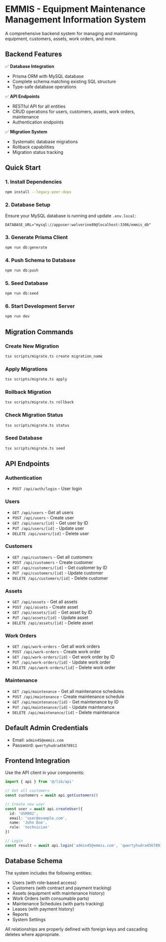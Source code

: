 # EMMIS - Equipment Maintenance Management Information System

A comprehensive backend system for managing and maintaining equipment, customers, assets, work orders, and more.

## Backend Features

✅ **Database Integration**
- Prisma ORM with MySQL database
- Complete schema matching existing SQL structure
- Type-safe database operations

✅ **API Endpoints**
- RESTful API for all entities
- CRUD operations for users, customers, assets, work orders, maintenance
- Authentication endpoints

✅ **Migration System**
- Systematic database migrations
- Rollback capabilities
- Migration status tracking

## Quick Start

### 1. Install Dependencies
```bash
npm install --legacy-peer-deps
```

### 2. Database Setup
Ensure your MySQL database is running and update `.env.local`:
```env
DATABASE_URL="mysql://appuser:wolverine89@localhost:3306/emmis_db"
```

### 3. Generate Prisma Client
```bash
npm run db:generate
```

### 4. Push Schema to Database
```bash
npm run db:push
```

### 5. Seed Database
```bash
npm run db:seed
```

### 6. Start Development Server
```bash
npm run dev
```

## Migration Commands

### Create New Migration
```bash
tsx scripts/migrate.ts create migration_name
```

### Apply Migrations
```bash
tsx scripts/migrate.ts apply
```

### Rollback Migration
```bash
tsx scripts/migrate.ts rollback
```

### Check Migration Status
```bash
tsx scripts/migrate.ts status
```

### Seed Database
```bash
tsx scripts/migrate.ts seed
```

## API Endpoints

### Authentication
- `POST /api/auth/login` - User login

### Users
- `GET /api/users` - Get all users
- `POST /api/users` - Create user
- `GET /api/users/[id]` - Get user by ID
- `PUT /api/users/[id]` - Update user
- `DELETE /api/users/[id]` - Delete user

### Customers
- `GET /api/customers` - Get all customers
- `POST /api/customers` - Create customer
- `GET /api/customers/[id]` - Get customer by ID
- `PUT /api/customers/[id]` - Update customer
- `DELETE /api/customers/[id]` - Delete customer

### Assets
- `GET /api/assets` - Get all assets
- `POST /api/assets` - Create asset
- `GET /api/assets/[id]` - Get asset by ID
- `PUT /api/assets/[id]` - Update asset
- `DELETE /api/assets/[id]` - Delete asset

### Work Orders
- `GET /api/work-orders` - Get all work orders
- `POST /api/work-orders` - Create work order
- `GET /api/work-orders/[id]` - Get work order by ID
- `PUT /api/work-orders/[id]` - Update work order
- `DELETE /api/work-orders/[id]` - Delete work order

### Maintenance
- `GET /api/maintenance` - Get all maintenance schedules
- `POST /api/maintenance` - Create maintenance schedule
- `GET /api/maintenance/[id]` - Get maintenance by ID
- `PUT /api/maintenance/[id]` - Update maintenance
- `DELETE /api/maintenance/[id]` - Delete maintenance

## Default Admin Credentials
- Email: `admin45@emmis.com`
- Password: `qwertyhudra45678911`

## Frontend Integration

Use the API client in your components:

```typescript
import { api } from '@/lib/api'

// Get all customers
const customers = await api.getCustomers()

// Create new user
const user = await api.createUser({
  id: 'USR002',
  email: 'user@example.com',
  name: 'John Doe',
  role: 'technician'
})

// Login
const result = await api.login('admin45@emmis.com', 'qwertyhudra45678911')
```

## Database Schema

The system includes the following entities:
- Users (with role-based access)
- Customers (with contract and payment tracking)
- Assets (equipment with maintenance history)
- Work Orders (with consumable parts)
- Maintenance Schedules (with parts tracking)
- Leases (with payment history)
- Reports
- System Settings

All relationships are properly defined with foreign keys and cascading deletes where appropriate.
